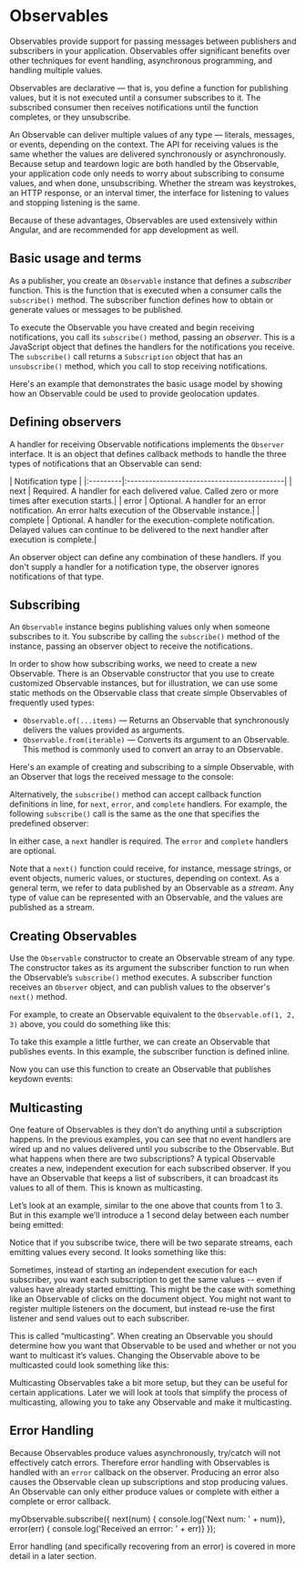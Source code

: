# Observables

Observables provide support for passing messages between publishers and subscribers in your application. Observables offer significant benefits over other techniques for event handling, asynchronous programming, and handling multiple values.

Observables are declarative &mdash; that is, you define a function for publishing values, but it is not executed until a consumer subscribes to it. The subscribed consumer then receives notifications until the function completes, or they unsubscribe.

An Observable can deliver multiple values of any type &mdash; literals, messages, or events, depending on the context. The API for receiving values is the same whether the values are delivered synchronously or asynchronously. Because setup and teardown logic are both handled by the Observable, your application code only needs to worry about subscribing to consume values, and when done, unsubscribing. Whether the stream was keystrokes, an HTTP response, or an interval timer, the interface for listening to values and stopping listening is the same.

Because of these advantages, Observables are used extensively within Angular, and are recommended for app development as well.

## Basic usage and terms

As a publisher, you create an `Observable` instance that defines a *subscriber* function. This is the function that is executed when a consumer calls the `subscribe()` method. The subscriber function defines how to obtain or generate values or messages to be published.

To execute the Observable you have created and begin receiving notifications, you call its `subscribe()` method, passing an *observer*.  This is a JavaScript object that defines the handlers for the notifications you receive. The `subscribe()` call returns a `Subscription` object that has an `unsubscribe()` method, which you call to stop receiving notifications.

Here's an example that demonstrates the basic usage model by showing how an Observable could be used to provide geolocation updates.

<code-example path="observables/src/geolocation.ts" title="Observe geolocation updates"></code-example>

## Defining observers

A handler for receiving Observable notifications implements the `Observer` interface. It is an object that defines callback methods to handle the three types of notifications that an Observable can send:

| Notification type |
|:---------|:-------------------------------------------|
| next  | Required. A handler for each delivered value. Called zero or more times after execution starts.|
| error | Optional. A handler for an error notification. An error halts execution of the Observable instance.|
| complete | Optional. A handler for the execution-complete notification. Delayed values can continue to be delivered to the next handler after execution is complete.|

An observer object can define any combination of these handlers. If you don't supply a handler for a notification type, the observer ignores notifications of that type.

## Subscribing

An `Observable` instance begins publishing values only when someone subscribes to it. You subscribe by calling the `subscribe()` method of the instance, passing an observer object to receive the notifications.

<div class="l-sub-section">

   In order to show how subscribing works, we need to create a new Observable. There is an Observable constructor that you use to create customized Observable instances, but for illustration, we can use some static methods on the Observable class that create simple Observables of frequently used types:

  * `Observable.of(...items)` &mdash; Returns an Observable that synchronously delivers the values provided as arguments.
  * `Observable.from(iterable)` &mdash; Converts its argument to an Observable. This method is commonly used to convert an array to an Observable.

</div>

Here's an example of creating and subscribing to a simple Observable, with an Observer that logs the received message to the console:

<code-example
  path="observables/src/subscribing.ts"
  region="observer"
  title="Subscribe using Observer"></code-example>

Alternatively, the `subscribe()` method can accept callback function definitions in line, for `next`, `error`, and `complete` handlers. For example, the following `subscribe()` call is the same as the one that specifies the predefined observer:

<code-example path="observables/src/subscribing.ts" region="sub_fn" title="Subscribe with positional arguments"></code-example>

In either case, a `next` handler is required. The `error` and `complete` handlers are optional.

Note that a `next()` function could receive, for instance, message strings, or event objects, numeric values, or stuctures, depending on context. As a general term, we refer to data published by an Observable as a *stream*. Any type of value can be represented with an Observable, and the values are published as a stream.

## Creating Observables

Use the `Observable` constructor to create an Observable stream of any type. The constructor takes as its argument the subscriber function to run when the Observable’s `subscribe()` method executes. A subscriber function receives an `Observer` object, and can publish values to the observer's `next()` method.

For example, to create an Observable equivalent to the `Observable.of(1, 2, 3)` above, you could do something like this:

<code-example path="observables/src/creating.ts" region="subscriber" title="Create Observable with constructor"></code-example>

To take this example a little further, we can create an Observable that publishes events. In this example, the subscriber function is defined inline.

<code-example path="observables/src/creating.ts" region="fromevent" title="Create with custom fromEvent function"></code-example>

Now you can use this function to create an Observable that publishes keydown events:

<code-example path="observables/src/creating.ts" region="fromevent_use" title="Use custom fromEvent function"></code-example>

## Multicasting

One feature of Observables is they don’t do anything until a subscription happens. In the previous examples, you can see that no event handlers are wired up and no values delivered until you subscribe to the Observable. But what happens when there are two subscriptions? A typical Observable creates a new, independent execution for each subscribed observer. If you have an Observable that keeps a list of subscribers, it can broadcast its values to all of them. This is known as multicasting.

Let’s look at an example, similar to the one above that counts from 1 to 3. But in this example we’ll introduce a 1 second delay between each number being emitted:

<code-example path="observables/src/multicasting.ts" region="delay_sequence" title="Create a delayed sequence"></code-example>

Notice that if you subscribe twice, there will be two separate streams, each emitting values every second. It looks something like this:

<code-example path="observables/src/multicasting.ts" region="subscribe_twice" title="Two subscriptions"></code-example>

Sometimes, instead of starting an independent execution for each subscriber, you want each subscription to get the same values -- even if values have already started emitting. This might be the case with something like an Observable of clicks on the document object. You might not want to register multiple listeners on the document, but instead re-use the first listener and send values out to each subscriber.

This is called “multicasting”. When creating an Observable you should determine how you want that Observable to be used and whether or not you want to multicast it’s values. Changing the Observable above to be multicasted could look something like this:

<code-example path="observables/src/multicasting.ts" region="multicast_sequence" title="Create a multicast subscriber"></code-example>

<div class="l-sub-section">
   Multicasting Observables take a bit more setup, but they can be useful for certain applications. Later we will look at tools that simplify the process of multicasting, allowing you to take any Observable and make it multicasting.
</div>

## Error Handling

Because Observables produce values asynchronously, try/catch will not effectively catch errors. Therefore error handling with Observables is handled with an `error` callback on the observer. Producing an error also causes the Observable clean up subscriptions and stop producing values. An Observable can only either produce values or complete with either a complete or error callback.

<code-example>
myObservable.subscribe({
  next(num) { console.log('Next num: ' + num)},
  error(err) { console.log('Received an errror: ' + err)}
});
</code-example>

Error handling (and specifically recovering from an error) is covered in more detail in a later section.
